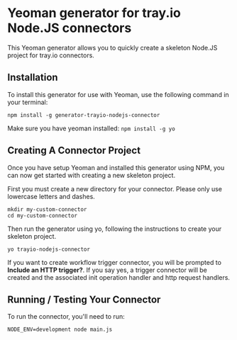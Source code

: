 # Yeoman generator for tray.io Node.JS connectors

This Yeoman generator allows you to quickly create a skeleton Node.JS project for tray.io connectors.

## Installation

To install this generator for use with Yeoman, use the following command in your terminal:

```npm install -g generator-trayio-nodejs-connector```

Make sure you have yeoman installed:
```npm install -g yo```

## Creating A Connector Project

Once you have setup Yeoman and installed this generator using NPM, you can now get started with creating a new skeleton project.

First you must create a new directory for your connector. Please only use lowercase letters and dashes.

```
mkdir my-custom-connector
cd my-custom-connector
```

Then run the generator using yo, following the instructions to create your skeleton project.

```yo trayio-nodejs-connector```

If you want to create workflow trigger connector, you will be prompted to **Include an HTTP trigger?**. If you say yes, a trigger connector will be created and the associated init operation handler and http request handlers.

## Running / Testing Your Connector

To run the connector, you'll need to run:

```
NODE_ENV=development node main.js
```